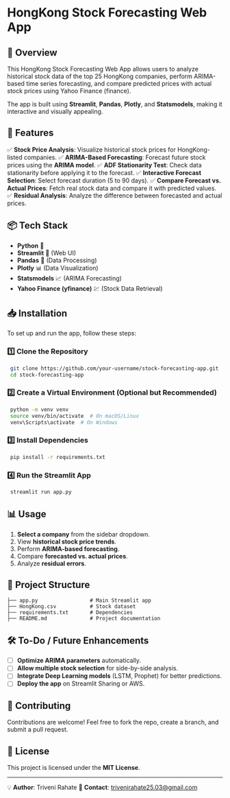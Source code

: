 # HongKong Stock Forecasting Web App

## 📌 Overview
This HongKong Stock Forecasting Web App allows users to analyze historical stock data of the top 25 HongKong companies, perform ARIMA-based time series forecasting, and compare predicted prices with actual stock prices using Yahoo Finance (finance).

The app is built using **Streamlit**, **Pandas**, **Plotly**, and **Statsmodels**, making it interactive and visually appealing.

## 🚀 Features
✅ **Stock Price Analysis**: Visualize historical stock prices for HongKong-listed companies.
✅ **ARIMA-Based Forecasting**: Forecast future stock prices using the **ARIMA model**.
✅ **ADF Stationarity Test**: Check data stationarity before applying it to the forecast.
✅ **Interactive Forecast Selection**: Select forecast duration (5 to 90 days).
✅ **Compare Forecast vs. Actual Prices**: Fetch real stock data and compare it with predicted values.
✅ **Residual Analysis**: Analyze the difference between forecasted and actual prices.

## 📦 Tech Stack
- **Python** 🐍
- **Streamlit** 🎈 (Web UI)
- **Pandas** 📝 (Data Processing)
- **Plotly** 📊 (Data Visualization)
- **Statsmodels** 📈 (ARIMA Forecasting)
- **Yahoo Finance (yfinance)** 💹 (Stock Data Retrieval)

## 📥 Installation
To set up and run the app, follow these steps:

### 1️⃣ Clone the Repository
```sh
 git clone https://github.com/your-username/stock-forecasting-app.git
 cd stock-forecasting-app
```

### 2️⃣ Create a Virtual Environment (Optional but Recommended)
```sh
 python -m venv venv
 source venv/bin/activate  # On macOS/Linux
 venv\Scripts\activate  # On Windows
```

### 3️⃣ Install Dependencies
```sh
 pip install -r requirements.txt
```

### 4️⃣ Run the Streamlit App
```sh
 streamlit run app.py
```

## 📊 Usage
1. **Select a company** from the sidebar dropdown.
2. View **historical stock price trends**.
3. Perform **ARIMA-based forecasting**.
4. Compare **forecasted vs. actual prices**.
5. Analyze **residual errors**.

## 📂 Project Structure
```
├── app.py                 # Main Streamlit app
├── HongKong.csv           # Stock dataset
├── requirements.txt       # Dependencies
├── README.md              # Project documentation

```

## 🛠 To-Do / Future Enhancements
- [ ] **Optimize ARIMA parameters** automatically.
- [ ] **Allow multiple stock selection** for side-by-side analysis.
- [ ] **Integrate Deep Learning models** (LSTM, Prophet) for better predictions.
- [ ] **Deploy the app** on Streamlit Sharing or AWS.

## 🤝 Contributing
Contributions are welcome! Feel free to fork the repo, create a branch, and submit a pull request.

## 📝 License
This project is licensed under the **MIT License**.

---
💡 **Author**: Triveni Rahate 
📧 **Contact**: trivenirahate25.03@gmail.com


